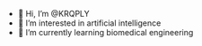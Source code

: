 - 👋 Hi, I’m @KRQPLY
- 👀 I’m interested in artificial intelligence
- 🌱 I’m currently learning biomedical engineering

<!---
KRQPLY/KRQPLY is a ✨ special ✨ repository because its `README.md` (this file) appears on your GitHub profile.
You can click the Preview link to take a look at your changes.
--->
